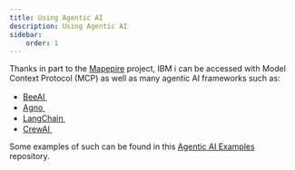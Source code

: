 ```yaml
---
title: Using Agentic AI
description: Using Agentic AI
sidebar:
    order: 1
---
```



Thanks in part to the [Mapepire](https://mapepire-ibmi.github.io/) project, IBM i can be accessed with
Model Context Protocol (MCP) as well as many agentic AI frameworks such as: 
- [BeeAI <img src="https://github.com/user-attachments/assets/4231a86e-ab21-473e-b962-5a1ca7792c4b" height=16>](https://beeai.dev/)
- [Agno <img src="https://github.com/user-attachments/assets/1903cc6f-d37a-4e04-8716-640186b7d77b" height=16>](https://docs.agno.com/)
- [LangChain <img src="https://github.com/user-attachments/assets/73eca98f-bf08-44b9-bd77-0ae05998d1a9" height=16/>](http://langchain.com)
- [CrewAI <img src="https://github.com/user-attachments/assets/25500932-76bf-4a44-a279-29fd2ca3c349" height=16>](https://crewai.com/)

Some examples of such can be found in this [Agentic AI Examples](https://github.com/ajshedivy/db2i-agents/tree/main) repository.
